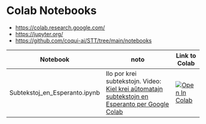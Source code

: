 # Colab Notebooks 

* https://colab.research.google.com/
* https://jupyter.org/
* https://github.com/coqui-ai/STT/tree/main/notebooks


| Notebook | noto | Link to Colab |
|----------------|-------------|-------------|
|Subtekstoj_en_Esperanto.ipynb| Ilo por krei subtekstojn. Video: [Kiel krei aŭtomatajn subtekstojn en Esperanto per Google Colab](https://www.youtube.com/watch?v=NZGj1Tb7MmA) |[![Open In Colab](https://colab.research.google.com/assets/colab-badge.svg)](https://colab.research.google.com/github/parolteknologio/stt-esperanto/blob/master/colab-notebooks/Subtekstoj_en_Esperanto.ipynb) |

